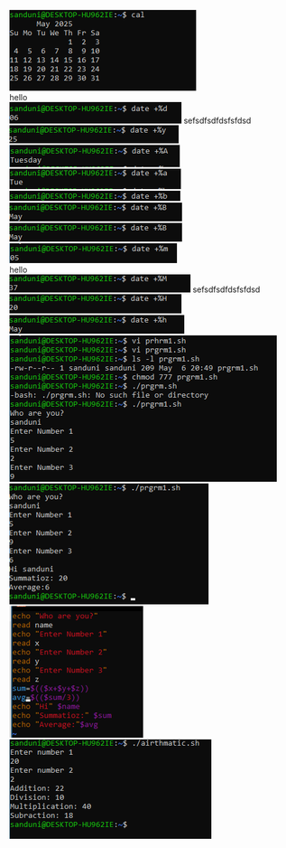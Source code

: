 ![output Screenshot](output/01.png)<br>
hello  <br>
![output Screenshot](output/02.png)
sefsdfsdfdsfsfdsd  <br>
![output Screenshot](output/03.png)
![output Screenshot](output/04.png)
![output Screenshot](output/05.png)
![output Screenshot](output/06.png)
![output Screenshot](output/07.png)
![output Screenshot](output/08.png)
![output Screenshot](output/09.png)<br>
hello  <br>
![output Screenshot](output/10.png)
sefsdfsdfdsfsfdsd  <br>
![output Screenshot](output/11.png)
![output Screenshot](output/12.png)
![output Screenshot](output/13.png)
![output Screenshot](output/14.png)
![output Screenshot](output/15.png)
![output Screenshot](output/16.png)


